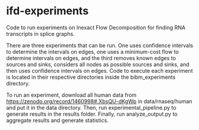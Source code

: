 # ifd-experiments
Code to run experiments on Inexact Flow Decomposition for finding RNA
transcripts in splice graphs.

There are three experiments that can be run. One uses confidence intervals to
determine the intervals on edges, one uses a minimum-cost flow to determine
intervals on edges, and the third removes known edges to sources and sinks,
considers all nodes as possible sources and sinks, and then uses confidence
intervals on edges. Code to execute each experiment is located in their
respective directories inside the bibm_experiments directory.

To run an experiment, download all human data from
https://zenodo.org/record/1460998#.XbsQU-dKgWp in data/rnaseq/human and
put it in the data directory. Then, run experimental_pipeline.py to generate
results in the results folder. Finally, run analyze_output.py to aggregate
results and generate statistics.
